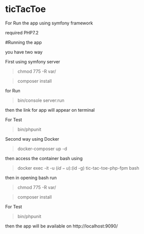 # ticTacToe

For Run the app using symfony framework

required PHP7.2


#Running the app

you have two way

First using symfony server

> chmod 775 -R var/

> composer install

for Run
> bin/console server:run

then the link for app will appear on terminal

For Test
> bin/phpunit 



Second way using Docker
 
> docker-composer up -d

then access the container bash using 

>docker exec -it -u $(id -u):$(id -g) tic-tac-toe-php-fpm bash

then in opening bash run
> chmod 775 -R var/

> composer install

For Test
> bin/phpunit 

then the app will be available on http://localhost:9090/
